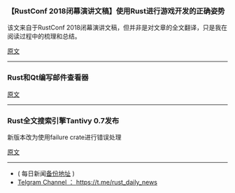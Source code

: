 ### 【RustConf 2018闭幕演讲文稿】使用Rust进行游戏开发的正确姿势

该文来自于RustConf 2018闭幕演讲文稿，但并非是对文章的全文翻译，只是我在阅读过程中的梳理和总结。

[原文](https://zhuanlan.zhihu.com/p/44657202)

---

### Rust和Qt编写邮件查看器


[原文](https://www.vandenoever.info/blog/2018/09/16/browsing_your_mail_with_rust_and_qt.html)

---

### Rust全文搜索引擎Tantivy 0.7发布

新版本改为使用failure crate进行错误处理

[原文](https://github.com/tantivy-search/tantivy)

---

- ( 每日新闻[备份地址](https://github.com/RustStudy/rust_daily_news) )
- [Telgram Channel ： https://t.me/rust_daily_news ](https://t.me/rust_daily_news )
